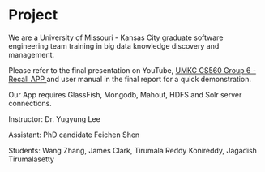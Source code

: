 Project
=======
We are a University of Missouri - Kansas City graduate software engineering team training in big data knowledge discovery and management. 

Please refer to the final presentation on YouTube, [UMKC CS560 Group 6 - Recall APP ](https://www.youtube.com/watch?v=mlaME5Yll4s) and user manual in the final report for a quick demonstration.

Our App requires GlassFish, Mongodb, Mahout, HDFS and Solr server connections.

Instructor: Dr. Yugyung Lee

Assistant: PhD candidate Feichen Shen 

Students: 
Wang Zhang, 
James Clark, 
Tirumala Reddy Konireddy, 
Jagadish Tirumalasetty
